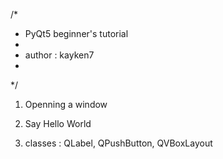 /*
 * PyQt5 beginner's tutorial
 *
 * author : kayken7
 *
 */
 
 
 1. Openning a window
 
 2. Say Hello World
 
 3. classes : QLabel, QPushButton, QVBoxLayout
